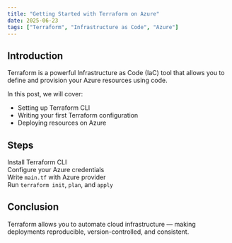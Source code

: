 ```yaml
---
title: "Getting Started with Terraform on Azure"
date: 2025-06-23
tags: ["Terraform", "Infrastructure as Code", "Azure"]
---
```


## Introduction

Terraform is a powerful Infrastructure as Code (IaC) tool that allows you to define and provision your Azure resources using code.

In this post, we will cover:
- Setting up Terraform CLI
- Writing your first Terraform configuration
- Deploying resources on Azure

## Steps

Install Terraform CLI  
Configure your Azure credentials  
Write `main.tf` with Azure provider  
Run `terraform init`, `plan`, and `apply`

## Conclusion

Terraform allows you to automate cloud infrastructure — making deployments reproducible, version-controlled, and consistent.

